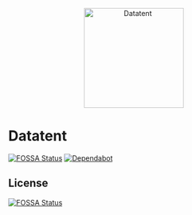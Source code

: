 <p align="center">
<img src="https://codemonkeyspace.b-cdn.net/images/logo_transparent.png" alt="Datatent" width="200">
</p>

# Datatent

[![FOSSA Status](https://app.fossa.com/api/projects/git%2Bgithub.com%2Fsebfischer83%2Fdatatent2.svg?type=shield)](https://app.fossa.com/projects/git%2Bgithub.com%2Fsebfischer83%2Fdatatent2?ref=badge_shield)
[![Dependabot](https://api.dependabot.com/badges/status?host=github&repo=sebfischer83/datatent2)](https://api.dependabot.com/badges/status?host=github&repo=sebfischer83/datatent2)


## License
[![FOSSA Status](https://app.fossa.io/api/projects/git%2Bgithub.com%2Fsebfischer83%2Fdatatent2.svg?type=large)](https://app.fossa.io/projects/git%2Bgithub.com%2Fsebfischer83%2Fdatatent2?ref=badge_large)